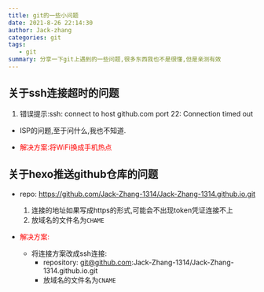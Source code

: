 ```yaml
---
title: git的一些小问题
date: 2021-8-26 22:14:30
author: Jack-zhang
categories: git
tags:
   - git
summary: 分享一下git上遇到的一些问题,很多东西我也不是很懂,但是亲测有效
---
```


## 关于ssh连接超时的问题

1. 错误提示:ssh: connect to host github.com port 22: Connection timed out
  
* ISP的问题,至于问什么,我也不知道.

* <span style="color:red">解决方案:将WiFi换成手机热点</span>

## 关于hexo推送github仓库的问题

* repo: <https://github.com/Jack-Zhang-1314/Jack-Zhang-1314.github.io.git>
  1. 连接的地址如果写成https的形式,可能会不出现token凭证连接不上
  2. 放域名的文件名为```CHAME```

* <span style="color:red">解决方案:</span>
  * 将连接方案改成ssh连接:
    * repository: git@github.com:Jack-Zhang-1314/Jack-Zhang-1314.github.io.git
    * 放域名的文件名为```CNAME```